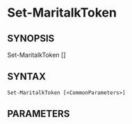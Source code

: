 ﻿---
external help file: powershai-help.xml
schema: 2.0.0
powershai: true
---

# Set-MaritalkToken

## SYNOPSIS <!--!= @#Synop !-->
Set-MaritalkToken [<CommonParameters>]

## SYNTAX <!--!= @#Syntax !-->

```
Set-MaritalkToken [<CommonParameters>]
```

## PARAMETERS <!--!= @#Params !-->